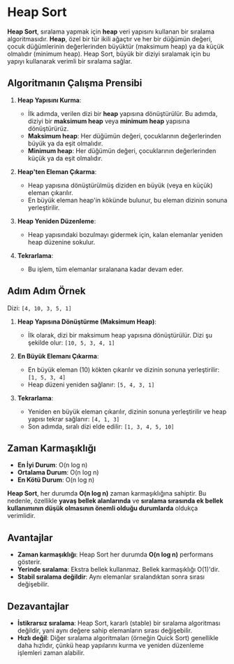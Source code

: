 # Heap Sort

**Heap Sort**, sıralama yapmak için **heap** veri yapısını kullanan bir sıralama algoritmasıdır. **Heap**, özel bir tür ikili ağaçtır ve her bir düğümün değeri, çocuk düğümlerinin değerlerinden büyüktür (maksimum heap) ya da küçük olmalıdır (minimum heap). Heap Sort, büyük bir diziyi sıralamak için bu yapıyı kullanarak verimli bir sıralama sağlar.

## Algoritmanın Çalışma Prensibi

1. **Heap Yapısını Kurma**:
   - İlk adımda, verilen dizi bir **heap** yapısına dönüştürülür. Bu adımda, diziyi bir **maksimum heap** veya **minimum heap** yapısına dönüştürürüz.
   - **Maksimum heap**: Her düğümün değeri, çocuklarının değerlerinden büyük ya da eşit olmalıdır.
   - **Minimum heap**: Her düğümün değeri, çocuklarının değerlerinden küçük ya da eşit olmalıdır.

2. **Heap'ten Eleman Çıkarma**:
   - Heap yapısına dönüştürülmüş diziden en büyük (veya en küçük) eleman çıkarılır.
   - En büyük eleman heap'in kökünde bulunur, bu eleman dizinin sonuna yerleştirilir.

3. **Heap Yeniden Düzenleme**:
   - Heap yapısındaki bozulmayı gidermek için, kalan elemanlar yeniden heap düzenine sokulur.

4. **Tekrarlama**:
   - Bu işlem, tüm elemanlar sıralanana kadar devam eder.

## Adım Adım Örnek

Dizi: `[4, 10, 3, 5, 1]`

1. **Heap Yapısına Dönüştürme (Maksimum Heap)**:
   - İlk olarak, dizi bir maksimum heap yapısına dönüştürülür. Dizi şu şekilde olur: `[10, 5, 3, 4, 1]`

2. **En Büyük Elemanı Çıkarma**:
   - En büyük eleman (10) kökten çıkarılır ve dizinin sonuna yerleştirilir: `[1, 5, 3, 4]`
   - Heap düzeni yeniden sağlanır: `[5, 4, 3, 1]`

3. **Tekrarlama**:
   - Yeniden en büyük eleman çıkarılır, dizinin sonuna yerleştirilir ve heap yapısı tekrar sağlanır: `[4, 1, 3]`
   - Son adımda, sıralı dizi elde edilir: `[1, 3, 4, 5, 10]`

## Zaman Karmaşıklığı

- **En İyi Durum**: O(n log n)
- **Ortalama Durum**: O(n log n)
- **En Kötü Durum**: O(n log n)

**Heap Sort**, her durumda **O(n log n)** zaman karmaşıklığına sahiptir. Bu nedenle, özellikle **yavaş bellek alanlarında** ve **sıralama sırasında ek bellek kullanımının düşük olmasının önemli olduğu durumlarda** oldukça verimlidir.

## Avantajlar

- **Zaman karmaşıklığı**: Heap Sort her durumda **O(n log n)** performans gösterir.
- **Yerinde sıralama**: Ekstra bellek kullanmaz. Bellek karmaşıklığı O(1)'dir.
- **Stabil sıralama değildir**: Aynı elemanlar sıralandıktan sonra sırası değişebilir.

## Dezavantajlar

- **İstikrarsız sıralama**: Heap Sort, kararlı (stable) bir sıralama algoritması değildir, yani aynı değere sahip elemanların sırası değişebilir.
- **Hızlı değil**: Diğer sıralama algoritmaları (örneğin Quick Sort) genellikle daha hızlıdır, çünkü heap yapılarını kurma ve yeniden düzenleme işlemleri zaman alabilir.
